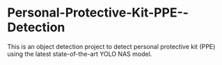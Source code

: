 # Personal-Protective-Kit-PPE--Detection
This is an object detection project to detect personal protective kit (PPE) using the latest state-of-the-art YOLO NAS model.
